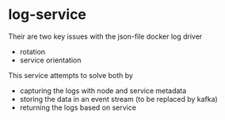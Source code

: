 # log-service

Their are two key issues with the json-file docker log driver
- rotation
- service orientation

This service attempts to solve both by
- capturing the logs with node and service metadata
- storing the data in an event stream (to be replaced by kafka)
- returning the logs based on service